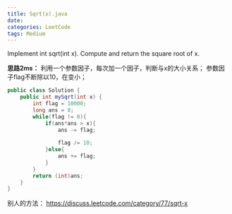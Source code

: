 ```yaml
---
title: Sqrt(x).java
date: 
categories: LeetCode
tags: Medium
---
```

Implement int sqrt(int x).
Compute and return the square root of x.
<!-- more -->
**思路2ms：**
利用一个参数因子，每次加一个因子，判断与x的大小关系；
参数因子flag不断除以10，在变小；
``` java
public class Solution {
    public int mySqrt(int x) {
        int flag = 10000;
		long ans = 0;
		while(flag != 0){
			if(ans*ans > x){
				ans -= flag;
				
				flag /= 10;
			}else{
				ans += flag;
			}
		}
		return (int)ans;
    }
}
``` 
别人的方法：
https://discuss.leetcode.com/category/77/sqrt-x